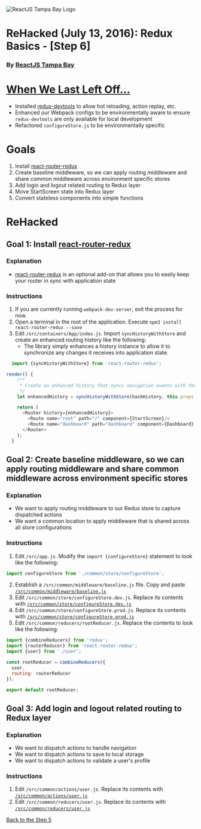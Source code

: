 ![ReactJS Tampa Bay Logo](https://avatars2.githubusercontent.com/u/18738421?v=3&s=200)

# ReHacked (July 13, 2016): Redux Basics - [Step 6]
### By [ReactJS Tampa Bay](http://www.meetup.com/ReactJS-Tampa-Bay/)

# [When We Last Left Off...](https://github.com/reactjstampabay/rehacked-redux-basics/compare/step-4...step-5)

* Installed [redux-devtools](https://github.com/gaearon/redux-devtools) to allow hot reloading, action replay, etc.
* Enhanced our Webpack configs to be environmentally aware to ensure `redux-devtools` are only available for local development
* Refactored `configureStore.js` to be environmentally specific

# Goals

1. Install [react-router-redux](https://github.com/reactjs/react-router-redux) 
2. Create baseline middleware, so we can apply routing middleware and share common middleware across environment specific stores
3. Add login and logout related routing to Redux layer
4. Move StartScreen state into Redux layer
5. Convert stateless components into simple functions

# ReHacked

## Goal 1: Install [react-router-redux](https://github.com/reactjs/react-router-redux) 

### Explanation

* [react-router-redux](https://github.com/reactjs/react-router-redux) is an optional add-on that allows you to easily keep your router in sync with application state

### Instructions

1. If you are currently running `webpack-dev-server`, exit the process for now.
2. Open a terminal in the root of the application. Execute `npm3 install react-router-redux --save`
3. Edit `/src/containers/App/index.js`.  Import `syncHistoryWithStore` and create an enhanced routing history like the following:
    * The library simply enhances a history instance to allow it to synchronize any changes it receives into application state. 
    
  ```javascript
    import {syncHistoryWithStore} from 'react-router-redux';
  ```
  
  ```javascript
  render() {
      /**
       * Create an enhanced history that syncs navigation events with the store
       */
      let enhancedHistory = syncHistoryWithStore(hashHistory, this.props.store);
  
      return (
        <Router history={enhancedHistory}>
          <Route name="root" path="/" component={StartScreen}/>
          <Route name="dashboard" path="dashboard" component={Dashboard} onEnter={this.verifyAuth}/>
        </Router>
      );
    }
  ```

## Goal 2: Create baseline middleware, so we can apply routing middleware and share common middleware across environment specific stores

### Explanation
* We want to apply routing middleware to our Redux store to capture dispatched actions
* We want a common location to apply middleware that is shared across all store configurations

### Instructions

1. Edit `/src/app.js`. Modify the `import {configureStore}` statement to look like the following:

 ```javascript
 import configureStore from './common/store/configureStore';
 ```
2. Establish a `/src/common/middleware/baseline.js` file.  Copy and paste [`/src/common/middleware/baseline.js`](https://raw.githubusercontent.com/reactjstampabay/rehacked-redux-basics/step-6/src/common/middleware/baseline.js)
3. Edit `/src/common/store/configureStore.dev.js`.  Replace its contents with [`/src/common/store/configureStore.dev.js`](https://raw.githubusercontent.com/reactjstampabay/rehacked-redux-basics/step-6/src/common/store/configureStore.dev.js)
4. Edit `/src/common/store/configureStore.prod.js`.  Replace its contents with [`/src/common/store/configureStore.prod.js`](https://raw.githubusercontent.com/reactjstampabay/rehacked-redux-basics/step-6/src/common/store/configureStore.prod.js)
5. Edit `/src/common/reducers/rootReducer.js`.  Replace the contents to look like the following:

  ```javascript
  import {combineReducers} from 'redux';
  import {routerReducer} from 'react-router-redux';
  import {user} from './user';
  
  const rootReducer = combineReducers({
    user,
    routing: routerReducer
  });
  
  export default rootReducer;
  ```
  
## Goal 3: Add login and logout related routing to Redux layer

### Explanation
* We want to dispatch actions to handle navigation
* We want to dispatch actions to save to local storage
* We want to dispatch actions to validate a user's profile

### Instructions

1. Edit `/src/common/actions/user.js`.  Replace its contents with [`/src/common/actions/user.js`](https://raw.githubusercontent.com/reactjstampabay/rehacked-redux-basics/14cbb8f4870dd38f8adaf4c8c6662bc372826ccf/src/common/actions/user.js)
2. Edit `/src/common/reducers/user.js`. Replace its contents with [`/src/common/reducers/user.js`](https://github.com/reactjstampabay/rehacked-redux-basics/blob/14cbb8f4870dd38f8adaf4c8c6662bc372826ccf/src/common/reducers/user.js)

[Back to the Step 5](https://github.com/reactjstampabay/rehacked-redux-basics/tree/step-5)
